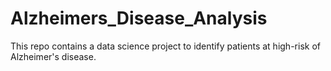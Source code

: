 # Alzheimers_Disease_Analysis
This repo contains a data science project to identify patients at high-risk of Alzheimer's disease.
